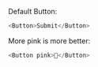 Default Button:

```js
<Button>Submit</Button>
```

More pink is more better:

```js
<Button pink>🦄</Button>
```
